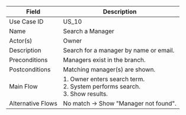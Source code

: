 | Field             | Description                                                                        |
| ----------------- | ---------------------------------------------------------------------------------- |
| Use Case ID       | US_10                                                                              |
| Name              | Search a Manager                                                                   |
| Actor(s)          | Owner                                                                              |
| Description       | Search for a manager by name or email.                                             |
| Preconditions     | Managers exist in the branch.                                                      |
| Postconditions    | Matching manager(s) are shown.                                                     |
| Main Flow         | 1. Owner enters search term. <br> 2. System performs search. <br> 3. Show results. |
| Alternative Flows | No match → Show "Manager not found".                                               |
